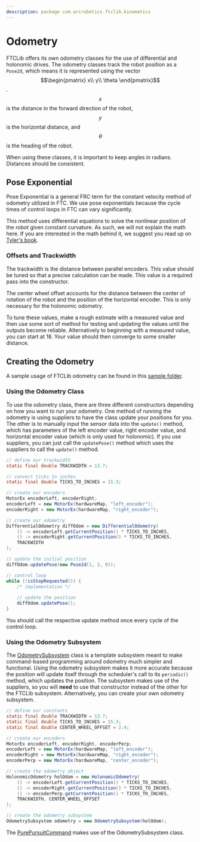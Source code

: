 ```yaml
---
description: package com.arcrobotics.ftclib.kinematics
---
```


# Odometry

FTCLib offers its own odometry classes for the use of differential and holonomic drives. The odometry classes track the robot position as a `Pose2d`, which means it is represented using the vector $$\begin{pmatrix} x\\ y\\ \theta \end{pmatrix}$$ . $$x$$ is the distance in the forward direction of the robot, $$y$$ is the horizontal distance, and $$\theta$$ is the heading of the robot.

When using these classes, it is important to keep angles in radians. Distances should be consistent.

## Pose Exponential

Pose Exponential is a general FRC term for the constant velocity method of odometry utilized in FTC. We use pose exponentials because the cycle times of control loops in FTC can vary significantly.

This method uses differential equations to solve the nonlinear position of the robot given constant curvature. As such, we will not explain the math here. If you are interested in the math behind it, we suggest you read up on [Tyler's book](https://tavsys.net/controls-in-frc).

### Offsets and Trackwidth

The trackwidth is the distance between parallel encoders. This value should be tuned so that a precise calculation can be made. This value is a required pass into the constructor.

The center wheel offset accounts for the distance between the center of rotation of the robot and the position of the horizontal encoder. This is only necessary for the holonomic odometry.

To tune these values, make a rough estimate with a measured value and then use some sort of method for testing and updating the values until the outputs become reliable. Alternatively to beginning with a measured value, you can start at 18. Your value should then converge to some smaller distance.

## Creating the Odometry

A sample usage of FTCLib odometry can be found in this [sample folder](https://github.com/FTCLib/FTCLib/tree/v1.1.0/examples/src/main/java/com/example/ftclibexamples/SharedOdometry).

### Using the Odometry Class

To use the odometry class, there are three different constructors depending on how you want to run your odometry. One method of running the odometry is using suppliers to have the class update your positions for you. The other is to manually input the sensor data into the `update()` method, which has parameters of the left encoder value, right encoder value, and horizontal encoder value \(which is only used for holonomic\). If you use suppliers, you can just call the `updatePose()` method which uses the suppliers to call the `update()` method.

```java
// define our trackwidth
static final double TRACKWIDTH = 13.7;

// convert ticks to inches
static final double TICKS_TO_INCHES = 15.3;

// create our encoders
MotorEx encoderLeft, encoderRight;
encoderLeft = new MotorEx(hardwareMap, "left_encoder");
encoderRight = new MotorEx(hardwareMap, "right_encoder");

// create our odometry
DifferentialOdometry diffOdom = new DifferentialOdometry(
    () -> encoderLeft.getCurrentPosition() * TICKS_TO_INCHES,
    () -> encoderRight.getCurrentPosition() * TICKS_TO_INCHES,
    TRACKWIDTH
);

// update the initial position
diffOdom.updatePose(new Pose2d(1, 2, 0));

// control loop
while (!isStopRequested()) {
    /* implementation */
    
    // update the position
    diffOdom.updatePose();
}
```

You should call the respective update method once every cycle of the control loop.

### Using the Odometry Subsystem

The [OdometrySubsystem](https://github.com/FTCLib/FTCLib/blob/v1.1.0/core/src/main/java/com/arcrobotics/ftclib/command/OdometrySubsystem.java) class is a template subsystem meant to make command-based programming around odometry much simpler and functional. Using the odometry subsystem makes it more accurate because the position will update itself through the scheduler's call to its `periodic()` method, which updates the position. The subsystem makes use of the suppliers, so you will **need** to use that constructor instead of the other for the FTCLib subsystem. Alternatively, you can create your own odometry subsystem.

```java
// define our constants
static final double TRACKWIDTH = 13.7;
static final double TICKS_TO_INCHES = 15.3;
static final double CENTER_WHEEL_OFFSET = 2.4;

// create our encoders
MotorEx encoderLeft, encoderRight, encoderPerp;
encoderLeft = new MotorEx(hardwareMap, "left_encoder");
encoderRight = new MotorEx(hardwareMap, "right_encoder");
encoderPerp = new MotorEx(hardwareMap, "center_encoder");

// create the odometry object
HolonomicOdometry holOdom = new HolonomicOdometry(
    () -> encoderLeft.getCurrentPosition() * TICKS_TO_INCHES,
    () -> encoderRight.getCurrentPosition() * TICKS_TO_INCHES,
    () -> encoderPerp.getCurrentPosition() * TICKS_TO_INCHES,
    TRACKWIDTH, CENTER_WHEEL_OFFSET
);

// create the odometry subsystem
OdometrySubsystem odometry = new OdometrySubsystem(holOdom);
```

The [PurePursuitCommand](https://docs.ftclib.org/ftclib/v/v1.1.0/pathing/pure-pursuit#using-the-pure-pursuit-command) makes use of the OdometrySubsystem class.

